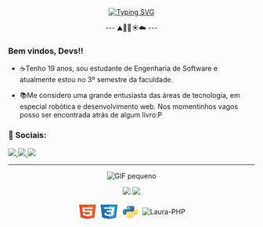 <div align="center">

[![Typing SVG](https://readme-typing-svg.demolab.com?font=Fira+Code&pause=1000&color=FFD700&center=true&vCenter=true&width=500&lines=Oie,+Eu+sou+Laura+Fernandes)](https://git.io/typing-svg)

--- ⛰🌿🌻☀️☁️ ---

</div>

### Bem vindos, Devs!!
- ☕Tenho 19 anos, sou estudante de Engenharia de Software e atualmente estou no 3º semestre da faculdade.
  
- 📚Me considero uma grande entusiasta das áreas de tecnologia, em especial robótica e desenvolvimento web. Nos momentinhos vagos posso ser encontrada atrás de algum livro:P

### 📱 Sociais:
<div>
  <a href="https://instagram.com/laurafernandescardoso" target="_blank">
    <img src="https://img.shields.io/badge/-Instagram-%23E4405F?style=for-the-badge&logo=instagram&logoColor=white">
  </a>
  <a href="https://www.linkedin.com/in/laura-cardoso-967872316" target="_blank">
    <img src="https://img.shields.io/badge/-LinkedIn-%230077B5?style=for-the-badge&logo=linkedin&logoColor=white">
  </a>
  <a href="mailto:lalinha.fc07@gmail.com" target="_blank">
    <img src="https://img.shields.io/badge/-Gmail-%23333?style=for-the-badge&logo=gmail&logoColor=white">
  </a>

-----

<p align="center">
  <img src="https://github.com/user-attachments/assets/0b880703-403e-4ad0-854c-6de939f29746" alt="GIF pequeno" width="100px">
</p>
</div>
<div align="center">
  <img src="https://github-readme-stats.vercel.app/api?username=Laulinha777&show_icons=true&theme=tokyonight&title_color=FFD700&icon_color=FFD700&text_color=ffffff&hide=stars,prs,issues" height="120px"/>
  <img src="https://github-readme-stats.vercel.app/api/top-langs/?username=Laulinha777&layout=compact&theme=tokyonight&title_color=FFD700&text_color=ffffff" height="120x"/>
</div>

<div align="center" style="display: inline_block"><br>
  <img align="center" alt="Laura-HTML" height="30" width="40" src="https://raw.githubusercontent.com/devicons/devicon/master/icons/html5/html5-original.svg">
  <img align="center" alt="Laura-CSS" height="30" width="40" src="https://raw.githubusercontent.com/devicons/devicon/master/icons/css3/css3-original.svg">
  <img align="center" alt="Laura-Python" height="30" width="40" src="https://raw.githubusercontent.com/devicons/devicon/master/icons/python/python-original.svg">
  <img align="center" alt="Laura-PHP" height="40" width="50" src="https://cdn.jsdelivr.net/gh/devicons/devicon@latest/icons/php/php-original.svg">
</div>
